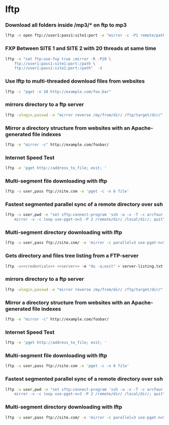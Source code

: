 # lftp 

### Download all folders inside /mp3/* on ftp to mp3

```sh
lftp -e open ftp://user1:pass1:site1:port -e "mirror -c -P1 remote/path /local/path" -d
```

### FXP Between SITE 1 and SITE 2 with 20 threads at same time

```sh
lftp -e "set ftp:use-fxp true ;mirror -R -P20 \
	ftp://user1:pass1:site1:port:/path \
	ftp://user1:pass1:site1:port:/path"  -d
```

### Use lftp to multi-threaded download files from websites
```sh
lftp -c "pget -n 10 http://example.com/foo.bar"
```

### mirrors directory to a ftp server
```sh
lftp -ulogin,passwd -e "mirror reverse /my/from/dir/ /ftp/target/dir/" ftp.server.xx
```

### Mirror a directory structure from websites with an Apache-generated file indexes
```sh
lftp -e "mirror -c" http://example.com/foobar/
```

### Internet Speed Test
```sh
lftp -e 'pget http://address_to_file; exit; '
```

### Multi-segment file downloading with lftp
```sh
lftp -u user,pass ftp://site.com -e 'pget -c -n 6 file'
```

### Fastest segmented parallel sync of a remote directory over ssh
```sh
lftp -u user,pwd -e "set sftp:connect-program 'ssh -a -x -T -c arcfour -o Compression=no'; 
	mirror -v -c loop use-pget-n=3 -P 2 /remote/dir/ /local/dir/; quit" sftp://remotehost:22
```

### Multi-segment directory downloading with lftp
```sh
lftp -u user,pass ftp://site.com/ -e 'mirror -c parallel=3 use-pget-n=5 "Some folder"'
```

### Gets directory and files tree listing from a FTP-server
```sh
lftp -u<<credentials>> <<server>> -e "du -a;exit" > server-listing.txt
```

### mirrors directory to a ftp server
```sh
lftp -ulogin,passwd -e "mirror reverse /my/from/dir/ /ftp/target/dir/" ftp.server.xx
```

### Mirror a directory structure from websites with an Apache-generated file indexes
```sh
lftp -e "mirror -c" http://example.com/foobar/
```

### Internet Speed Test
```sh
lftp -e 'pget http://address_to_file; exit; '
```

### Multi-segment file downloading with lftp
```sh
lftp -u user,pass ftp://site.com -e 'pget -c -n 6 file'
```

### Fastest segmented parallel sync of a remote directory over ssh
```sh
lftp -u user,pwd -e "set sftp:connect-program 'ssh -a -x -T -c arcfour -o Compression=no'; 
	mirror -v -c loop use-pget-n=3 -P 2 /remote/dir/ /local/dir/; quit" sftp://remotehost:22
```

### Multi-segment directory downloading with lftp
```sh
lftp -u user,pass ftp://site.com/ -e 'mirror -c parallel=3 use-pget-n=5 "Some folder"'
```

